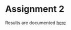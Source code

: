 



# Assignment 2


Results are documented [here](../HW6_KC116/HW6_KC116_Part2_README.md)


  
  

